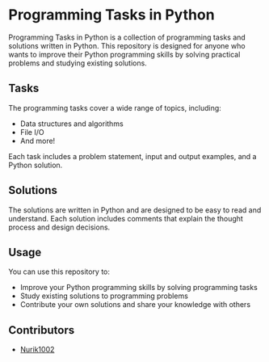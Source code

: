 # Programming Tasks in Python

Programming Tasks in Python is a collection of programming tasks and solutions written in Python. This repository is designed for anyone who wants to improve their Python programming skills by solving practical problems and studying existing solutions.

## Tasks

The programming tasks cover a wide range of topics, including:

- Data structures and algorithms
- File I/O
- And more!

Each task includes a problem statement, input and output examples, and a Python solution.

## Solutions

The solutions are written in Python and are designed to be easy to read and understand. Each solution includes comments that explain the thought process and design decisions.

## Usage

You can use this repository to:

- Improve your Python programming skills by solving programming tasks
- Study existing solutions to programming problems
- Contribute your own solutions and share your knowledge with others



## Contributors

- [Nurik1002](https://github.com/Nurik1002)

